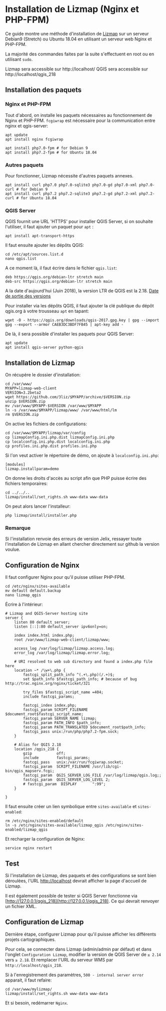 # Installation de Lizmap (Nginx et PHP-FPM) #

Ce guide montre une méthode d'installation de [Lizmap](https://www.3liz.com/lizmap.html) sur un serveur Debian9 (Stretch) ou Ubuntu 18.04 en utilisant un serveur web Nginx et PHP-FPM.

La majorité des commandes faites par la suite s'effectuent en root ou en utilisant `sudo`.

Lizmap sera accessible sur http://localhost/
QGIS sera accessible sur http://localhost/qgis_218

## Installation des paquets ##
### Nginx et PHP-FPM ###

Tout d'abord, on installe les paquets nécessaires au fonctionnement de Nginx et PHP-FPM. `fcgiwrap` est nécessaire pour la communication entre nginx et qgis-server:

```
apt update
apt install nginx fcgiwrap 
   
apt install php7.0-fpm # for Debian 9
apt install php7.2-fpm # for Ubuntu 18.04
```

### Autres paquets ###

Pour fonctionner, Lizmap nécessite d'autres paquets annexes.

```
apt install curl php7.0 php7.0-sqlite3 php7.0-gd php7.0-xml php7.0-curl # for Debian 9
apt install curl php7.2 php7.2-sqlite3 php7.2-gd php7.2-xml php7.2-curl # for Ubuntu 18.04
```

### QGIS Server ###

QGIS fournit une URL 'HTTPS' pour installer QGIS Server, si on souhaite l'utiliser, il faut ajouter un paquet pour `apt` :

`apt install apt-transport-https`
    
Il faut ensuite ajouter les dépôts QGIS:

```
cd /etc/apt/sources.list.d
nano qgis.list
```

A ce moment là, il faut écrire dans le fichier `qgis.list`:

```
deb https://qgis.org/debian-ltr stretch main
deb-src https://qgis.org/debian-ltr stretch main
```

A la date d'aujourd'hui (Juin 2018), la version LTR de QGIS est la 2.18. [Date de sortie des versions](https://www.qgis.org/en/site/getinvolved/development/roadmap.html#release-schedule)

Pour installer via les dépôts QGIS, il faut ajouter la clé publique du dépôt qgis.org à votre trousseau `apt` en tapant: 

```
wget -O - https://qgis.org/downloads/qgis-2017.gpg.key | gpg --import
gpg --export --armor CAEB3DC3BDF7FB45 | apt-key add -
```

De là, il sera possible d'installer les paquets pour QGIS Server:

```
apt update
apt install qgis-server python-qgis
```

## Installation de Lizmap ##

On récupère le dossier d'installation:

```
cd /var/www/
MYAPP=lizmap-web-client
VERSION=3.2beta2
wget https://github.com/3liz/$MYAPP/archive/$VERSION.zip
unzip $VERSION.zip
mv /var/www/$MYAPP-$VERSION /var/www/$MYAPP
ln -s /var/www/$MYAPP/lizmap/www/ /var/www/html/lm
rm $VERSION.zip
```

On active les fichiers de configurations:
```
cd /var/www/$MYAPP/lizmap/var/config
cp lizmapConfig.ini.php.dist lizmapConfig.ini.php
cp localconfig.ini.php.dist localconfig.ini.php
cp profiles.ini.php.dist profiles.ini.php
```

Si l'on veut activer le répertoire de démo, on ajoute à `localconfig.ini.php`:
```
[modules]
lizmap.installparam=demo
```

On donne les droits d'accès au script afin que PHP puisse écrire des fichiers temporaires:
```
cd ../../..
lizmap/install/set_rights.sh www-data www-data
```

On peut alors lancer l'installeur:
```
php lizmap/install/installer.php
```

### Remarque ###

Si l'installation renvoie des erreurs de version Jelix, ressayer toute l'installation de Lizmap en allant chercher directement sur github la version voulue.

	
## Configuration de Nginx ##

Il faut configurer Nginx pour qu'il puisse utiliser PHP-FPM.

```
cd /etc/nginx/sites-available
mv default default.backup
nano lizmap_qgis
```

Écrire à l'intérieur:

```
# Lizmap and QGIS-Server hosting site
server {
	listen 80 default_server;
	listen [::]:80 default_server ipv6only=on;

	index index.html index.php;
	root /var/www/lizmap-web-client/lizmap/www;

	access_log /var/log/lizmap/lizmap.access.log;
	error_log /var/log/lizmap/lizmap.error.log;

	# URI resolved to web sub directory and found a index.php file here
	location ~* /\w+\.php {
		fastcgi_split_path_info ^(.+\.php)(/.+)$;
		set $path_info $fastcgi_path_info; # because of bug http://trac.nginx.org/nginx/ticket/321

		try_files $fastcgi_script_name =404;
		include fastcgi_params;

		fastcgi_index index.php;
		fastcgi_param SCRIPT_FILENAME $document_root$fastcgi_script_name;
		fastcgi_param SERVER_NAME lizmap;
		fastcgi_param PATH_INFO $path_info;
		fastcgi_param PATH_TRANSLATED $document_root$path_info;
		fastcgi_pass unix:/run/php/php7.2-fpm.sock;
	}

	# Alias for QGIS 2.18
	location /qgis_218 {
		gzip           off;
		include        fastcgi_params;
		fastcgi_pass   unix:/var/run/fcgiwrap.socket;
		fastcgi_param  SCRIPT_FILENAME /usr/lib/cgi-bin/qgis_mapserv.fcgi;
		fastcgi_param  QGIS_SERVER_LOG_FILE /var/log/lizmap/qgis.log;;
		fastcgi_param  QGIS_SERVER_LOG_LEVEL 2;
		# fastcgi_param  DISPLAY       ":99";
	}

}
```

Il faut ensuite créer un lien symbolique entre `sites-available` et `sites-enabled`:

```
rm /etc/nginx/sites-enabled/default
ln -s /etc/nginx/sites-available/lizmap_qgis /etc/nginx/sites-enabled/lizmap_qgis
```

Et recharger la configuration de Nginx:

```
service nginx restart
```

## Test ##

Si l'installation de Lizmap, des paquets et des configurations se sont bien déroulées, l'URL [http://localhost](http://localhost) devrait afficher la page d'accueil de Lizmap.

Il est également possible de tester si QGIS Server fonctionne via [http://127.0.0.1/qgis_218](http://127.0.0.1/qgis_218). Ce qui devrait renvoyer un fichier XML.

## Configuration de Lizmap ##

Dernière étape, configurer Lizmap pour qu'il puisse afficher les différents projets cartographiques.

Pour cela, se connecter dans Lizmap (admin/admin par défaut) et dans l'onglet `Configuration Lizmap`, modifier la version de QGIS Server de `≤ 2.14` vers `≥ 2.18`. Et remplacer l'URL du serveur WMS par `http://localhost/qgis_218`.

Si à l'enregistrement des paramètres, `500 - internal server error` apparait, il faut refaire:

```
cd /var/www/mylizmap/
lizmap/install/set_rights.sh www-data www-data
```

Et si besoin, redémarrer `Nginx`.
